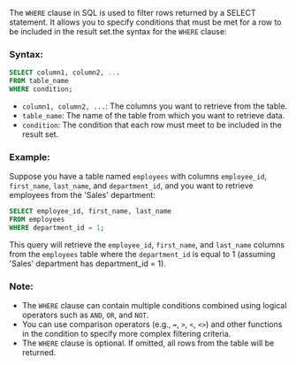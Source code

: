 The `WHERE` clause in SQL is used to filter rows returned by a SELECT statement. It allows you to specify conditions that must be met for a row to be included in the result set.the syntax for the `WHERE` clause:

### Syntax:

```sql
SELECT column1, column2, ...
FROM table_name
WHERE condition;
```

- `column1, column2, ...`: The columns you want to retrieve from the table.
- `table_name`: The name of the table from which you want to retrieve data.
- `condition`: The condition that each row must meet to be included in the result set.

### Example:

Suppose you have a table named `employees` with columns `employee_id`, `first_name`, `last_name`, and `department_id`, and you want to retrieve employees from the 'Sales' department:

```sql
SELECT employee_id, first_name, last_name
FROM employees
WHERE department_id = 1;
```

This query will retrieve the `employee_id`, `first_name`, and `last_name` columns from the `employees` table where the `department_id` is equal to 1 (assuming 'Sales' department has department_id = 1).

### Note:

- The `WHERE` clause can contain multiple conditions combined using logical operators such as `AND`, `OR`, and `NOT`.
- You can use comparison operators (e.g., `=`, `>`, `<`, `<>`) and other functions in the condition to specify more complex filtering criteria.
- The `WHERE` clause is optional. If omitted, all rows from the table will be returned.
